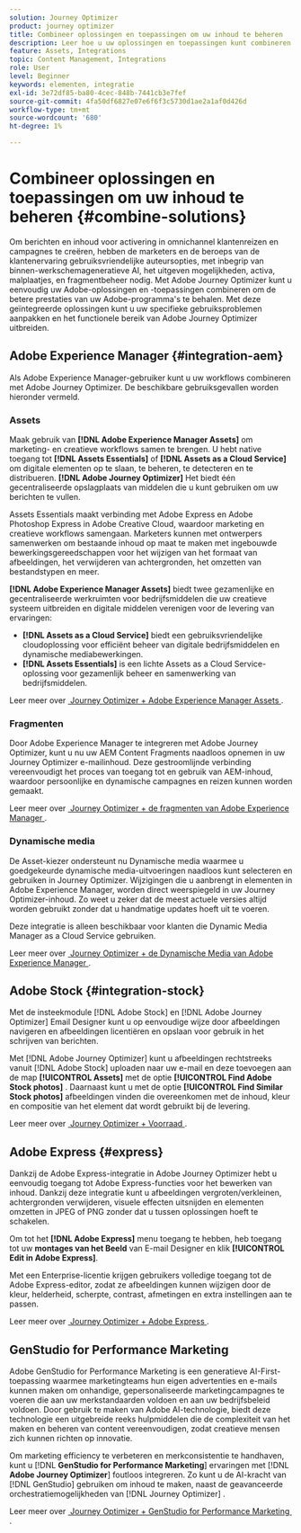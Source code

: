```yaml
---
solution: Journey Optimizer
product: journey optimizer
title: Combineer oplossingen en toepassingen om uw inhoud te beheren
description: Leer hoe u uw oplossingen en toepassingen kunt combineren om uw inhoud te beheren
feature: Assets, Integrations
topic: Content Management, Integrations
role: User
level: Beginner
keywords: elementen, integratie
exl-id: 3e72df85-ba80-4cec-848b-7441cb3e7fef
source-git-commit: 4fa50df6827e07e6f6f3c5730d1ae2a1af0d426d
workflow-type: tm+mt
source-wordcount: '680'
ht-degree: 1%

---
```


# Combineer oplossingen en toepassingen om uw inhoud te beheren {#combine-solutions}

Om berichten en inhoud voor activering in omnichannel klantenreizen en campagnes te creëren, hebben de marketers en de beroeps van de klantenervaring gebruiksvriendelijke auteursopties, met inbegrip van binnen-werkschemageneratieve AI, het uitgeven mogelijkheden, activa, malplaatjes, en fragmentbeheer nodig.  Met Adobe Journey Optimizer kunt u eenvoudig uw Adobe-oplossingen en -toepassingen combineren om de betere prestaties van uw Adobe-programma&#39;s te behalen. Met deze geïntegreerde oplossingen kunt u uw specifieke gebruiksproblemen aanpakken en het functionele bereik van Adobe Journey Optimizer uitbreiden.

## Adobe Experience Manager {#integration-aem}

Als Adobe Experience Manager-gebruiker kunt u uw workflows combineren met Adobe Journey Optimizer. De beschikbare gebruiksgevallen worden hieronder vermeld.

### Assets

Maak gebruik van **[!DNL Adobe Experience Manager Assets]** om marketing- en creatieve workflows samen te brengen. U hebt native toegang tot **[!DNL Assets Essentials]** of **[!DNL Assets as a Cloud Service]** om digitale elementen op te slaan, te beheren, te detecteren en te distribueren. **[!DNL Adobe Journey Optimizer]** Het biedt één gecentraliseerde opslagplaats van middelen die u kunt gebruiken om uw berichten te vullen.

Assets Essentials maakt verbinding met Adobe Express en Adobe Photoshop Express in Adobe Creative Cloud, waardoor marketing en creatieve workflows samengaan. Marketers kunnen met ontwerpers samenwerken om bestaande inhoud op maat te maken met ingebouwde bewerkingsgereedschappen voor het wijzigen van het formaat van afbeeldingen, het verwijderen van achtergronden, het omzetten van bestandstypen en meer.

**[!DNL Adobe Experience Manager Assets]** biedt twee gezamenlijke en gecentraliseerde werkruimten voor bedrijfsmiddelen die uw creatieve systeem uitbreiden en digitale middelen verenigen voor de levering van ervaringen:

* **[!DNL Assets as a Cloud Service]** biedt een gebruiksvriendelijke cloudoplossing voor efficiënt beheer van digitale bedrijfsmiddelen en dynamische mediabewerkingen.
* **[!DNL Assets Essentials]** is een lichte Assets as a Cloud Service-oplossing voor gezamenlijk beheer en samenwerking van bedrijfsmiddelen.

Leer meer over [&#x200B; Journey Optimizer + Adobe Experience Manager Assets &#x200B;](../integrations/assets.md).

<!--
### Templates

With Adobe Journey Optimizer, you can create custom-tailored messages through Adobe Experience Manager sites. Start by designing your templates using Adobe Experience Manager's content sources, then send them to Adobe Journey Optimizer. Once shared, these templates can be accessed in Adobe Journey Optimizer's Email Designer, simplifying the process of crafting and sending messages to your desired audience.

Learn more about [Journey Optimizer + Adobe Experience Manager templates](../integrations/aem-templates.md).-->

### Fragmenten

Door Adobe Experience Manager te integreren met Adobe Journey Optimizer, kunt u nu uw AEM Content Fragments naadloos opnemen in uw Journey Optimizer e-mailinhoud. Deze gestroomlijnde verbinding vereenvoudigt het proces van toegang tot en gebruik van AEM-inhoud, waardoor persoonlijke en dynamische campagnes en reizen kunnen worden gemaakt.

Leer meer over [&#x200B; Journey Optimizer + de fragmenten van Adobe Experience Manager &#x200B;](../integrations/aem-fragments.md).

### Dynamische media

De Asset-kiezer ondersteunt nu Dynamische media waarmee u goedgekeurde dynamische media-uitvoeringen naadloos kunt selecteren en gebruiken in Journey Optimizer. Wijzigingen die u aanbrengt in elementen in Adobe Experience Manager, worden direct weerspiegeld in uw Journey Optimizer-inhoud. Zo weet u zeker dat de meest actuele versies altijd worden gebruikt zonder dat u handmatige updates hoeft uit te voeren.

Deze integratie is alleen beschikbaar voor klanten die Dynamic Media Manager as a Cloud Service gebruiken.

Leer meer over [&#x200B; Journey Optimizer + de Dynamische Media van Adobe Experience Manager &#x200B;](../integrations/aem-dynamic.md).


## Adobe Stock {#integration-stock}

Met de insteekmodule [!DNL Adobe Stock] en [!DNL Adobe Journey Optimizer] Email Designer kunt u op eenvoudige wijze door afbeeldingen navigeren en afbeeldingen licentiëren en opslaan voor gebruik in het schrijven van berichten.

Met [!DNL Adobe Journey Optimizer] kunt u afbeeldingen rechtstreeks vanuit [!DNL Adobe Stock] uploaden naar uw e-mail en deze toevoegen aan de map **[!UICONTROL Assets]** met de optie **[!UICONTROL Find Adobe Stock photos]** . Daarnaast kunt u met de optie **[!UICONTROL Find Similar Stock photos]** afbeeldingen vinden die overeenkomen met de inhoud, kleur en compositie van het element dat wordt gebruikt bij de levering.

Leer meer over [&#x200B; Journey Optimizer + Voorraad &#x200B;](../integrations/stock.md).

## Adobe Express {#express}

Dankzij de Adobe Express-integratie in Adobe Journey Optimizer hebt u eenvoudig toegang tot Adobe Express-functies voor het bewerken van inhoud. Dankzij deze integratie kunt u afbeeldingen vergroten/verkleinen, achtergronden verwijderen, visuele effecten uitsnijden en elementen omzetten in JPEG of PNG zonder dat u tussen oplossingen hoeft te schakelen.

Om tot het **[!DNL Adobe Express]** menu toegang te hebben, heb toegang tot uw **montages van het Beeld** van E-mail Designer en klik **[!UICONTROL Edit in Adobe Express]**.

Met een Enterprise-licentie krijgen gebruikers volledige toegang tot de Adobe Express-editor, zodat ze afbeeldingen kunnen wijzigen door de kleur, helderheid, scherpte, contrast, afmetingen en extra instellingen aan te passen.

Leer meer over [&#x200B; Journey Optimizer + Adobe Express &#x200B;](../integrations/express.md).

## GenStudio for Performance Marketing

Adobe GenStudio for Performance Marketing is een generatieve AI-First-toepassing waarmee marketingteams hun eigen advertenties en e-mails kunnen maken om onhandige, gepersonaliseerde marketingcampagnes te voeren die aan uw merkstandaarden voldoen en aan uw bedrijfsbeleid voldoen. Door gebruik te maken van Adobe AI-technologie, biedt deze technologie een uitgebreide reeks hulpmiddelen die de complexiteit van het maken en beheren van content vereenvoudigen, zodat creatieve mensen zich kunnen richten op innovatie.

Om marketing efficiency te verbeteren en merkconsistentie te handhaven, kunt u [!DNL **GenStudio for Performance Marketing**] ervaringen met [!DNL **Adobe Journey Optimizer**] foutloos integreren. Zo kunt u de AI-kracht van [!DNL GenStudio] gebruiken om inhoud te maken, naast de geavanceerde orchestratiemogelijkheden van [!DNL Journey Optimizer] .

Leer meer over [&#x200B; Journey Optimizer + GenStudio for Performance Marketing &#x200B;](../integrations/genstudio.md).
